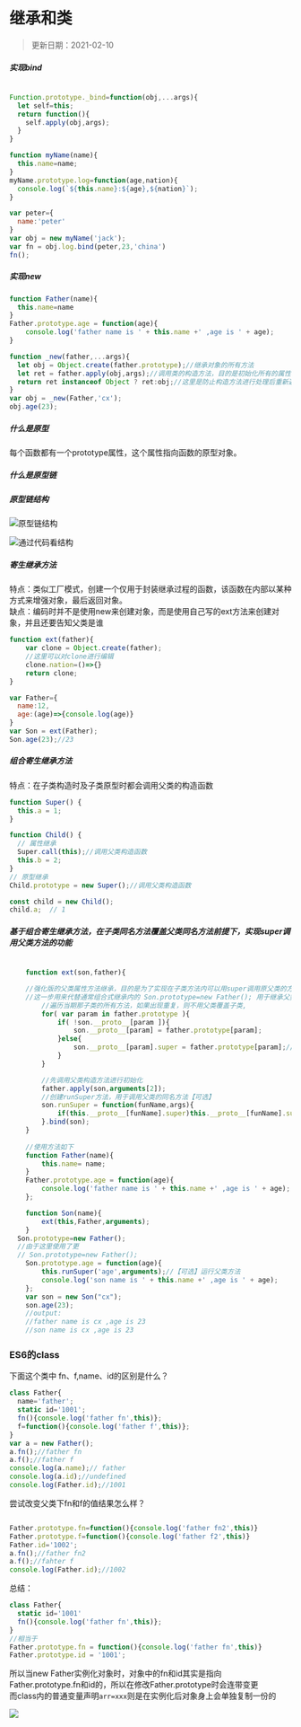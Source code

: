 
# 继承和类
> 更新日期：2021-02-10
##### 实现bind
~~~javascript

Function.prototype._bind=function(obj,...args){
  let self=this;
  return function(){
    self.apply(obj,args);
  }
}

function myName(name){
  this.name=name;
}
myName.prototype.log=function(age,nation){
  console.log(`${this.name}:${age},${nation}`);
}

var peter={
  name:'peter'
}
var obj = new myName('jack');
var fn = obj.log.bind(peter,23,'china')
fn();
~~~

##### 实现new
~~~javascript
function Father(name){
  this.name=name
}
Father.prototype.age = function(age){
	console.log('father name is ' + this.name +' ,age is ' + age);
}

function _new(father,...args){
  let obj = Object.create(father.prototype);//继承对象的所有方法
  let ret = father.apply(obj,args);//调用类的构造方法，目的是初始化所有的属性
  return ret instanceof Object ? ret:obj;//这里是防止构造方法进行处理后重新返回新对象，一般情况下不会
}
var obj = _new(Father,'cx');
obj.age(23);
~~~

##### 什么是原型
每个函数都有一个prototype属性，这个属性指向函数的原型对象。

##### 什么是原型链


##### 原型链结构
![原型链结构](http://img.vuedata.cn/prototype1.jpg)

![通过代码看结构](http://img.vuedata.cn/prototype2.jpg)

##### 寄生继承方法
特点：类似工厂模式，创建一个仅用于封装继承过程的函数，该函数在内部以某种方式来增强对象，最后返回对象。  
缺点：编码时并不是使用new来创建对象，而是使用自己写的ext方法来创建对象，并且还要告知父类是谁
~~~javascript
function ext(father){
    var clone = Object.create(father); 
    //这里可以对clone进行编辑
    clone.nation=()=>{}
    return clone; 
}

var Father={
  name:12,
  age:(age)=>{console.log(age)}
}
var Son = ext(Father);
Son.age(23);//23
~~~



##### 组合寄生继承方法
特点：在子类构造时及子类原型时都会调用父类的构造函数
~~~javascript
function Super() {
  this.a = 1;
}

function Child() {
  // 属性继承
  Super.call(this);//调用父类构造函数
  this.b = 2;
}
// 原型继承
Child.prototype = new Super();//调用父类构造函数

const child = new Child();
child.a;  // 1
~~~


##### 基于组合寄生继承方法，在子类同名方法覆盖父类同名方法前提下，实现super调用父类方法的功能
~~~javascript

	function ext(son,father){

    //强化版的父类属性方法继承，目的是为了实现在子类方法内可以用super调用原父类的方法
    //这一步用来代替通常组合式继承内的 Son.prototype=new Father(); 用于继承父类的所有属性
		//遍历当期那子类的所有方法，如果出现重复，则不用父类覆盖子类,
		for( var param in father.prototype ){
			if( !son.__proto__[param ]){
				son.__proto__[param] = father.prototype[param];
			}else{
				son.__proto__[param].super = father.prototype[param];//【可选】将父类方法预留到super内，以备调用
			}
		}

		//先调用父类构造方法进行初始化
		father.apply(son,arguments[2]);
		//创建runSuper方法，用于调用父类的同名方法【可选】
		son.runSuper = function(funName,args){
			if(this.__proto__[funName].super)this.__proto__[funName].super.apply(this,args);
		}.bind(son);
	}
	
	//使用方法如下
	function Father(name){
		this.name= name;
	}
	Father.prototype.age = function(age){
		console.log('father name is ' + this.name +' ,age is ' + age);
	};

	function Son(name){
		ext(this,Father,arguments);
	}
  Son.prototype=new Father();
  //由于这里使用了更
  // Son.prototype=new Father(); 
	Son.prototype.age = function(age){
		this.runSuper('age',arguments);//【可选】运行父类方法
		console.log('son name is ' + this.name +' ,age is ' + age);
	};
	var son = new Son("cx");
	son.age(23);
	//output:
	//father name is cx ,age is 23
	//son name is cx ,age is 23

~~~



### ES6的class   
下面这个类中 fn、f,name、id的区别是什么？
~~~javascript
class Father{
  name='father';
  static id='1001';
  fn(){console.log('father fn',this)};
  f=function(){console.log('father f',this)};
}
var a = new Father();
a.fn();//father fn
a.f();//father f
console.log(a.name);// father
console.log(a.id);//undefined
console.log(Father.id);//1001
~~~

尝试改变父类下fn和f的值结果怎么样？  
~~~javascript

Father.prototype.fn=function(){console.log('father fn2',this)}
Father.prototype.f=function(){console.log('father f2',this)}
Father.id='1002';
a.fn();//father fn2
a.f();//fahter f
console.log(Father.id);//1002
~~~

总结：

~~~javascript
class Father{
  static id='1001'
  fn(){console.log('father fn',this)};
}
//相当于
Father.prototype.fn = function(){console.log('father fn',this)}
Father.prototype.id = '1001';
~~~
所以当new Father实例化对象时，对象中的fn和id其实是指向Father.prototype.fn和id的，所以在修改Father.prototype时会连带变更  
而class内的普通变量声明`arr=xxx`则是在实例化后对象身上会单独复制一份的  


![](http://img.vuedata.cn/classprotype.jpg)